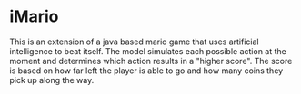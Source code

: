 # iMario

This is an extension of a java based mario game that uses artificial intelligence to beat itself. The model simulates each possible action at the moment and determines which action results in a "higher score". The score is based on how far left the player is able to go and how many coins they pick up along the way.

